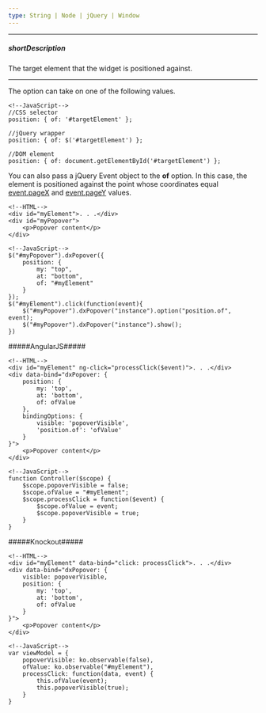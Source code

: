 ```yaml
---
type: String | Node | jQuery | Window
---
```

---
##### shortDescription
The target element that the widget is positioned against.

---
The option can take on one of the following values.

    <!--JavaScript-->
    //CSS selector
    position: { of: '#targetElement' };

    //jQuery wrapper
    position: { of: $('#targetElement') };

    //DOM element
    position: { of: document.getElementById('#targetElement') };

You can also pass a jQuery Event object to the **of** option. In this case, the element is positioned against the point whose coordinates equal [event.pageX](https://api.jquery.com/event.pageX) and [event.pageY](https://api.jquery.com/event.pageY) values.

    <!--HTML-->
    <div id="myElement">. . .</div>
    <div id="myPopover">
        <p>Popover content</p>
    </div>

<!---->

    <!--JavaScript-->
    $("#myPopover").dxPopover({
        position: {
            my: "top",
            at: "bottom",
            of: "#myElement"
        }
    });
    $("#myElement").click(function(event){
        $("#myPopover").dxPopover("instance").option("position.of", event);
        $("#myPopover").dxPopover("instance").show();
    })

#####AngularJS#####

    <!--HTML-->
    <div id="myElement" ng-click="processClick($event)">. . .</div>
    <div data-bind="dxPopover: {
        position: {
            my: 'top',
            at: 'bottom',
            of: ofValue
        },
        bindingOptions: {
            visible: 'popoverVisible',
            'position.of': 'ofValue'
        }
    }">
        <p>Popover content</p>
    </div>

<!---->

    <!--JavaScript-->
    function Controller($scope) {
        $scope.popoverVisible = false;
        $scope.ofValue = "#myElement";
        $scope.processClick = function($event) {
            $scope.ofValue = event;
            $scope.popoverVisible = true;
        }
    }

#####Knockout#####

    <!--HTML-->
    <div id="myElement" data-bind="click: processClick">. . .</div>
    <div data-bind="dxPopover: {
        visible: popoverVisible,
        position: {
            my: 'top',
            at: 'bottom',
            of: ofValue
        }
    }">
        <p>Popover content</p>
    </div>

<!---->

    <!--JavaScript-->
    var viewModel = {
        popoverVisible: ko.observable(false),
        ofValue: ko.observable("#myElement"),
        processClick: function(data, event) {
            this.ofValue(event);
            this.popoverVisible(true);
        }
    }